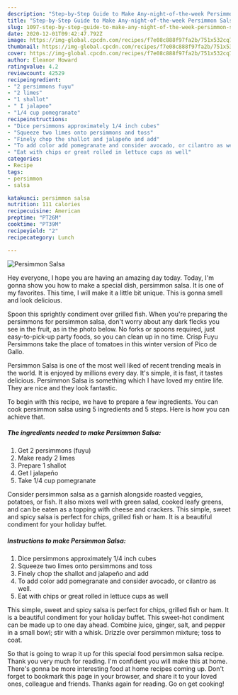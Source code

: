 ```yaml
---
description: "Step-by-Step Guide to Make Any-night-of-the-week Persimmon Salsa"
title: "Step-by-Step Guide to Make Any-night-of-the-week Persimmon Salsa"
slug: 1097-step-by-step-guide-to-make-any-night-of-the-week-persimmon-salsa
date: 2020-12-01T09:42:47.792Z
image: https://img-global.cpcdn.com/recipes/f7e08c888f97fa2b/751x532cq70/persimmon-salsa-recipe-main-photo.jpg
thumbnail: https://img-global.cpcdn.com/recipes/f7e08c888f97fa2b/751x532cq70/persimmon-salsa-recipe-main-photo.jpg
cover: https://img-global.cpcdn.com/recipes/f7e08c888f97fa2b/751x532cq70/persimmon-salsa-recipe-main-photo.jpg
author: Eleanor Howard
ratingvalue: 4.2
reviewcount: 42529
recipeingredient:
- "2 persimmons fuyu"
- "2 limes"
- "1 shallot"
- " I jalapeo"
- "1/4 cup pomegranate"
recipeinstructions:
- "Dice persimmons approximately 1/4 inch cubes"
- "Squeeze two limes onto persimmons and toss"
- "Finely chop the shallot and jalapeño and add"
- "To add color add pomegranate and consider avocado, or cilantro as well."
- "Eat with chips or great rolled in lettuce cups as well"
categories:
- Recipe
tags:
- persimmon
- salsa

katakunci: persimmon salsa 
nutrition: 111 calories
recipecuisine: American
preptime: "PT26M"
cooktime: "PT39M"
recipeyield: "2"
recipecategory: Lunch

---
```



![Persimmon Salsa](https://img-global.cpcdn.com/recipes/f7e08c888f97fa2b/751x532cq70/persimmon-salsa-recipe-main-photo.jpg)

Hey everyone, I hope you are having an amazing day today. Today, I'm gonna show you how to make a special dish, persimmon salsa. It is one of my favorites. This time, I will make it a little bit unique. This is gonna smell and look delicious.

Spoon this sprightly condiment over grilled fish. When you&#39;re preparing the persimmons for persimmon salsa, don&#39;t worry about any dark flecks you see in the fruit, as in the photo below. No forks or spoons required, just easy-to-pick-up party foods, so you can clean up in no time. Crisp Fuyu Persimmons take the place of tomatoes in this winter version of Pico de Gallo.

Persimmon Salsa is one of the most well liked of recent trending meals in the world. It is enjoyed by millions every day. It's simple, it is fast, it tastes delicious. Persimmon Salsa is something which I have loved my entire life. They are nice and they look fantastic.


To begin with this recipe, we have to prepare a few ingredients. You can cook persimmon salsa using 5 ingredients and 5 steps. Here is how you can achieve that.

<!--inarticleads1-->

##### The ingredients needed to make Persimmon Salsa:

1. Get 2 persimmons (fuyu)
1. Make ready 2 limes
1. Prepare 1 shallot
1. Get  I jalapeño
1. Take 1/4 cup pomegranate


Consider persimmon salsa as a garnish alongside roasted veggies, potatoes, or fish. It also mixes well with green salad, cooked leafy greens, and can be eaten as a topping with cheese and crackers. This simple, sweet and spicy salsa is perfect for chips, grilled fish or ham. It is a beautiful condiment for your holiday buffet. 

<!--inarticleads2-->

##### Instructions to make Persimmon Salsa:

1. Dice persimmons approximately 1/4 inch cubes
1. Squeeze two limes onto persimmons and toss
1. Finely chop the shallot and jalapeño and add
1. To add color add pomegranate and consider avocado, or cilantro as well.
1. Eat with chips or great rolled in lettuce cups as well


This simple, sweet and spicy salsa is perfect for chips, grilled fish or ham. It is a beautiful condiment for your holiday buffet. This sweet-hot condiment can be made up to one day ahead. Combine juice, ginger, salt, and pepper in a small bowl; stir with a whisk. Drizzle over persimmon mixture; toss to coat. 

So that is going to wrap it up for this special food persimmon salsa recipe. Thank you very much for reading. I'm confident you will make this at home. There's gonna be more interesting food at home recipes coming up. Don't forget to bookmark this page in your browser, and share it to your loved ones, colleague and friends. Thanks again for reading. Go on get cooking!
